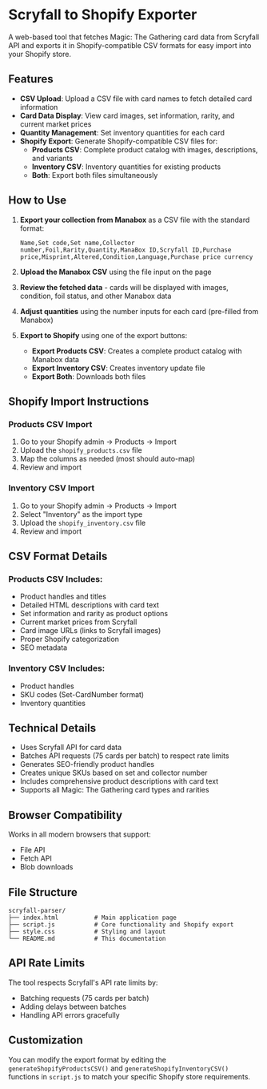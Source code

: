 # Scryfall to Shopify Exporter

A web-based tool that fetches Magic: The Gathering card data from Scryfall API and exports it in Shopify-compatible CSV formats for easy import into your Shopify store.

## Features

- **CSV Upload**: Upload a CSV file with card names to fetch detailed card information
- **Card Data Display**: View card images, set information, rarity, and current market prices
- **Quantity Management**: Set inventory quantities for each card
- **Shopify Export**: Generate Shopify-compatible CSV files for:
  - **Products CSV**: Complete product catalog with images, descriptions, and variants
  - **Inventory CSV**: Inventory quantities for existing products
  - **Both**: Export both files simultaneously

## How to Use

1. **Export your collection from Manabox** as a CSV file with the standard format:
   ```
   Name,Set code,Set name,Collector number,Foil,Rarity,Quantity,ManaBox ID,Scryfall ID,Purchase price,Misprint,Altered,Condition,Language,Purchase price currency
   ```

2. **Upload the Manabox CSV** using the file input on the page

3. **Review the fetched data** - cards will be displayed with images, condition, foil status, and other Manabox data

4. **Adjust quantities** using the number inputs for each card (pre-filled from Manabox)

5. **Export to Shopify** using one of the export buttons:
   - **Export Products CSV**: Creates a complete product catalog with Manabox data
   - **Export Inventory CSV**: Creates inventory update file
   - **Export Both**: Downloads both files

## Shopify Import Instructions

### Products CSV Import
1. Go to your Shopify admin → Products → Import
2. Upload the `shopify_products.csv` file
3. Map the columns as needed (most should auto-map)
4. Review and import

### Inventory CSV Import
1. Go to your Shopify admin → Products → Import
2. Select "Inventory" as the import type
3. Upload the `shopify_inventory.csv` file
4. Review and import

## CSV Format Details

### Products CSV Includes:
- Product handles and titles
- Detailed HTML descriptions with card text
- Set information and rarity as product options
- Current market prices from Scryfall
- Card image URLs (links to Scryfall images)
- Proper Shopify categorization
- SEO metadata

### Inventory CSV Includes:
- Product handles
- SKU codes (Set-CardNumber format)
- Inventory quantities

## Technical Details

- Uses Scryfall API for card data
- Batches API requests (75 cards per batch) to respect rate limits
- Generates SEO-friendly product handles
- Creates unique SKUs based on set and collector number
- Includes comprehensive product descriptions with card text
- Supports all Magic: The Gathering card types and rarities

## Browser Compatibility

Works in all modern browsers that support:
- File API
- Fetch API
- Blob downloads

## File Structure

```
scryfall-parser/
├── index.html          # Main application page
├── script.js           # Core functionality and Shopify export
├── style.css           # Styling and layout
└── README.md           # This documentation
```

## API Rate Limits

The tool respects Scryfall's API rate limits by:
- Batching requests (75 cards per batch)
- Adding delays between batches
- Handling API errors gracefully

## Customization

You can modify the export format by editing the `generateShopifyProductsCSV()` and `generateShopifyInventoryCSV()` functions in `script.js` to match your specific Shopify store requirements.